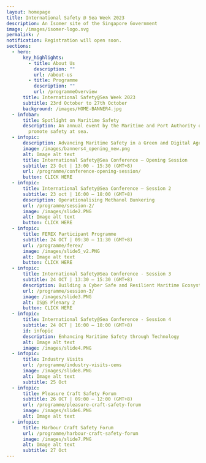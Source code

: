 ```yaml
---
layout: homepage
title: International Safety @ Sea Week 2023
description: An Isomer site of the Singapore Government
image: /images/isomer-logo.svg
permalink: /
notification: Registration will open soon.
sections:
  - hero:
      key_highlights:
        - title: About Us
          description: ""
          url: /about-us
        - title: Programme
          description: ""
          url: /programmeOverview
      title: International Safety@Sea Week 2023
      subtitle: 23rd October to 27th October
      background: /images/HOME-BANNER4.jpg
  - infobar:
      title: Spotlight on Maritime Safety
      description: An annual event by the Maritime and Port Authority of Singapore to
        promote safety at sea.
  - infopic:
      description: Advancing Maritime Safety in a Green and Digital Age
      image: /images/banners4_opening_new.png
      alt: Image alt text
      title: International Safety@Sea Conference – Opening Session
      subtitle: 23 Oct | 13:00 - 15:30 (GMT+8)
      url: /programme/conference-opening-session/
      button: CLICK HERE
  - infopic:
      title: International Safety@Sea Conference – Session 2
      subtitle: 23 oct | 16:00 – 18:00 (GMT+8)
      description: Operationalising Methanol Bunkering
      url: /programme/session-2/
      image: /images/slide2.PNG
      alt: Image alt text
      button: CLICK HERE
  - infopic:
      title: FEREX Participant Programme
      subtitle: 24 OCT | 09:30 – 11:30 (GMT+8)
      url: /programme/ferex/
      image: /images/slide5_v2.PNG
      alt: Image alt text
      button: CLICK HERE
  - infopic:
      title: International Safety@Sea Conference - Session 3
      subtitle: 24 OCT | 13:30 – 15:30 (GMT+8)
      description: Building a Cyber Safe and Resilient Maritime Ecosystem
      url: /programme/session-3/
      image: /images/slide3.PNG
      alt: IS@S Plenary 2
      button: CLICK HERE
  - infopic:
      title: International Safety@Sea Conference - Session 4
      subtitle: 24 OCT | 16:00 – 18:00 (GMT+8)
      id: infopic
      description: Enhancing Maritime Safety through Technology
      alt: Image alt text
      image: /images/slide4.PNG
  - infopic:
      title: Industry Visits
      url: /programme/industry-visits-cems
      image: /images/slide8.PNG
      alt: Image alt text
      subtitle: 25 Oct
  - infopic:
      title: Pleasure Craft Safety Forum
      subtitle: 26 OCT | 09:00 – 12:00 (GMT+8)
      url: /programme/pleasure-craft-safety-forum
      image: /images/slide6.PNG
      alt: Image alt text
  - infopic:
      title: Harbour Craft Safety Forum
      url: /programme/harbour-craft-safety-forum
      image: /images/slide7.PNG
      alt: Image alt text
      subtitle: 27 Oct
---
```

